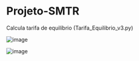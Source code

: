 # Projeto-SMTR

Calcula tarifa de equilíbrio (Tarifa_Equilibrio_v3.py)
										
															
![image](https://user-images.githubusercontent.com/37255443/163411063-5636d12a-e6ba-4005-ba18-df15dbf57d3a.png)

![image](https://user-images.githubusercontent.com/37255443/161403035-a364815b-8133-4e4e-8903-4865042263b9.png)
